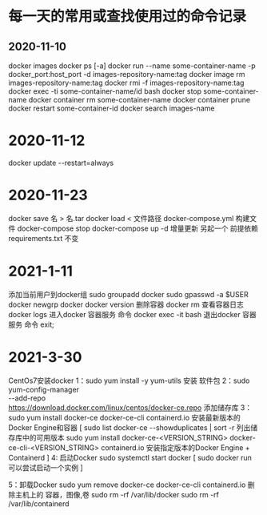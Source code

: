 # 每一天的常用或查找使用过的命令记录

## 2020-11-10
docker images 
docker ps [-a]
docker run --name some-container-name -p docker_port:host_port -d images-repository-name:tag
docker image rm images-repository-name:tag
docker rmi -f images-repository-name:tag
docker exec -ti some-container-name/id bash
docker stop some-container-name
docker container rm some-container-name
docker container prune
docker restart some-container-id
docker search images-name

# 2020-11-12
docker update --restart=always <container id>

# 2020-11-23
docker save 名 > 名.tar
docker load < 文件路径
docker-compose.yml 构建文件
docker-compose stop
docker-compose up -d
增量更新 另起一个 前提依赖requirements.txt 不变

# 2021-1-11
添加当前用户到docker组
sudo groupadd docker
sudo gpasswd -a $USER docker
newgrp docker
docker version
删除容器
docker rm <contaninerID>
查看容器日志
docker logs <containerName>
进入docker 容器服务 命令
docker exec -it <containerName> bash
退出docker 容器服务 命令
exit;

# 2021-3-30
CentOs7安装docker
1：sudo yum install -y yum-utils 安装 软件包
2：sudo yum-config-manager \
    --add-repo \
    https://download.docker.com/linux/centos/docker-ce.repo
    添加储存库
3：sudo yum install docker-ce docker-ce-cli containerd.io 
    安装最新版本的Docker Engine和容器
[
    sudo list docker-ce --showduplicates | sort -r 
    列出储存库中的可用版本
    sudo yum install docker-ce-<VERSION_STRING> docker-ce-cli-<VERSION_STRING> containerd.io
    安装指定版本的Docker Engine + Containerd 
] 
4: 启动Docker
    sudo systemctl start docker
[
    sudo docker run <containerd-name>
    可以尝试启动一个实例
]

5：卸载Docker 
    sudo yum remove docker-ce docker-ce-cli containerd.io
    删除主机上的 容器，图像,卷
    sudo rm -rf /var/lib/docker
    sudo rm -rf /var/lib/containerd